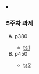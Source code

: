  <li><h3>5주차 과제</h3>
        <ol type ="A">
            <li>p380</li>
                <ul>
                    <li><a href="https://parkjihong23.github.io/6주차과제/ts1.html">ts1</a></li>
                </ul>
            <li>p450</li>
            <ul>    
                <li><a href="https://parkjihong23.github.io/6주차과제/ts2.html">ts2</a></li>
            </ul>
